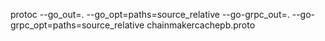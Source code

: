 protoc --go_out=. --go_opt=paths=source_relative --go-grpc_out=. --go-grpc_opt=paths=source_relative chainmakercachepb.proto 

